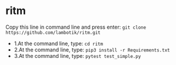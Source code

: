# ritm
Copy this line in command line and press enter: 
```git clone https://github.com/lambotik/ritm.git```
- 1.At the command line, type: ```cd ritm```
- 2.At the command line, type: ```pip3 install -r Requirements.txt```
- 3.At the command line, type: ```pytest test_simple.py```
